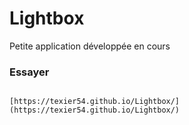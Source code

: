 # Lightbox

Petite application développée en cours

### Essayer

```

[https://texier54.github.io/Lightbox/](https://texier54.github.io/Lightbox/)
```

